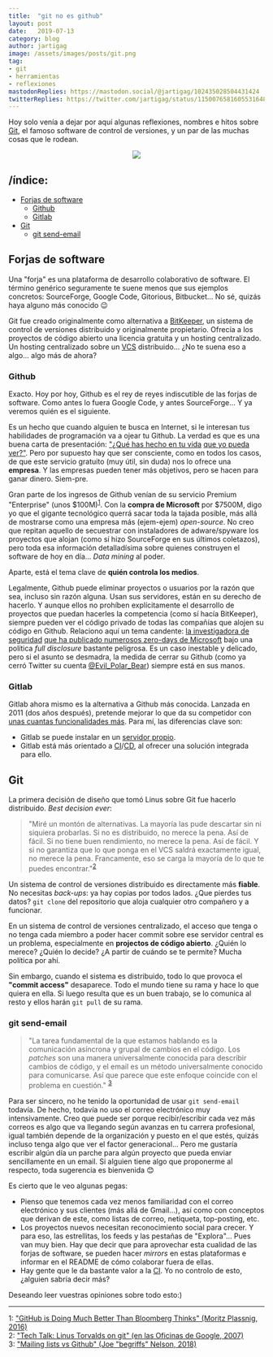 ```yaml
---
title:  "git no es github"
layout: post
date:   2019-07-13
category: blog
author: jartigag
image: /assets/images/posts/git.png
tag:
- git
- herramientas
- reflexiones
mastodonReplies: https://mastodon.social/@jartigag/102435028504431424
twitterReplies: https://twitter.com/jartigag/status/1150076581605531648
---
```


Hoy solo venía a dejar por aquí algunas reflexiones, nombres e hitos sobre [Git](https://git-scm.com/book/en/v2), el famoso software de control de
versiones, y un par de las muchas cosas que le rodean.

<p align="center">
<img src="{{site.baseurl}}/assets/images/posts/git.png">
</p>

## /índice:

- [Forjas de software](#forjas-de-software)
	- [Github](#github)
    - [Gitlab](#gitlab)
- [Git](#git)
	- [git send-email](#git-send-email)

## Forjas de software

Una "forja" es una plataforma de desarrollo colaborativo de software. El término genérico seguramente te suene menos que sus ejemplos concretos:
SourceForge, Google Code, Gitorious, Bitbucket... No sé, quizás haya alguno más conocido 😉

Git fue creado originalmente como alternativa a [BitKeeper](https://en.wikipedia.org/wiki/BitKeeper), un sistema de control de versiones distribuido
y originalmente propietario. Ofrecía a los proyectos de código abierto una licencia gratuita y un hosting centralizado. Un hosting centralizado sobre
un [VCS](https://en.wikipedia.org/wiki/Version_control_system) distribuido... ¿No te suena eso a algo... algo más de ahora?

### Github

Exacto. Hoy por hoy, Github es el rey de reyes indiscutible de las forjas de software. Como antes lo fuera Google Code, y antes SourceForge... Y ya
veremos quién es el siguiente.

Es un hecho que cuando alguien te busca en Internet, si le interesan tus habilidades de programación va a ojear tu Github. La verdad es que es una
buena carta de presentación: ["¿Qué has hecho en tu vida](https://www.elladodelmal.com/2015/08/ponte-trabajar-desde-ya-si-no-tienes.html) [que yo
pueda ver?"](https://www.elladodelmal.com/2014/05/suspende-como-un-ingeniero-o-atente-las.html). Pero por supuesto hay que ser consciente, como en
todos los casos, de que este servicio gratuito (muy útil, sin duda) nos lo ofrece una **empresa**. Y las empresas pueden tener más objetivos, pero se
hacen para ganar dinero. Siem-pre.

Gran parte de los ingresos de Github venían de su servicio Premium "Enterprise" (unos
$100M)<sup>[1](#github-is-doing-much-better-than-bloomberg-thinks)</sup>. Con la **compra de Microsoft** por $7500M, digo yo que el gigante
tecnológico querrá sacar toda la tajada posible, más allá de mostrarse como una empresa más (ejem-ejem) *open-source*. No creo que repitan aquello de
secuestrar con instaladores de adware/spyware los proyectos que alojan (como sí hizo SourceForge en sus últimos coletazos), pero toda esa información
detalladísima sobre quienes construyen el software de hoy en día... *Data mining* al poder.

Aparte, está el tema clave de **quién controla los medios**.

Legalmente, Github puede eliminar proyectos o usuarios por la razón que sea, incluso sin razón alguna. Usan sus servidores, están en su derecho de
hacerlo. Y aunque ellos no prohíben explícitamente el desarrollo de proyectos que puedan hacerles la competencia (como sí hacía BitKeeper), siempre
pueden ver el código privado de todas las compañías que alojen su código en Github. Relaciono aquí un tema candente: [la investigadora de
seguridad](https://github.com/SandboxEscaper) [que ha publicado numerosos zero-days de
Microsoft](https://sandboxescaper.blogspot.com/p/disclosures_8.html) bajo una política *full disclosure* bastante peligrosa. Es un caso inestable y
delicado, pero si el asunto se desmadra, la medida de cerrar su Github (como ya cerró Twitter su cuenta
[@Evil_Polar_Bear](https://twitter.com/Evil_Polar_Bear)) siempre está en sus manos.

### Gitlab

Gitlab ahora mismo es la alternativa a Github más conocida. Lanzada en 2011 (dos años después), pretende mejorar lo que da su competidor con [unas
cuantas funcionalidades más](https://about.gitlab.com/devops-tools/github-vs-gitlab.html). Para mí, las diferencias clave son:
- Gitlab se puede instalar en un [servidor propio](https://about.gitlab.com/install/).
- Gitlab está más orientado a [CI](https://en.wikipedia.org/wiki/Continuous_integration)/[CD](https://en.wikipedia.org/wiki/Continuous_delivery), al
  ofrecer una solución integrada para ello.

## Git

La primera decisión de diseño que tomó Linus sobre Git fue hacerlo distribuido. *Best decision ever*:

> "Miré un montón de alternativas. La mayoría las pude descartar sin ni siquiera probarlas. Si no es distribuido, no merece la pena. Así de fácil. Si
> no tiene buen rendimiento, no merece la pena. Así de fácil. Y si no garantiza que lo que ponga en el VCS saldrá exactamente igual, no merece la
> pena. Francamente, eso se carga la mayoría de lo que te puedes encontrar."<sup>[2](#linus-on-git)</sup>

Un sistema de control de versiones distribuido es directamente más **fiable**. No necesitas *back-ups*: ya hay copias por todos lados. ¿Que pierdes
tus datos? `git clone` del repositorio que aloja cualquier otro compañero y a funcionar.

En un sistema de control de versiones centralizado, el acceso que tenga o no tenga cada miembro a poder hacer commit sobre ese servidor central es un
problema, especialmente en **projectos de código abierto**. ¿Quién lo merece? ¿Quién lo decide? ¿A partir de cuándo se te permite? Mucha política por
ahí.

Sin embargo, cuando el sistema es distribuido, todo lo que provoca el **"commit access"** desaparece. Todo el mundo tiene su rama y hace lo que
quiera en ella. Si luego resulta que es un buen trabajo, se lo comunica al resto y ellos harán `git pull` de su rama.

### git send-email

> "La tarea fundamental de la que estamos hablando es la comunicación asíncrona y grupal de cambios en el código. Los *patches* son una manera
> universalmente conocida para describir cambios de código, y el email es un método universalmente conocido para comunicarse. Así que parece que este
> enfoque coincide con el problema en cuestión." <sup>[3](#mailing-lists-vs-github)</sup>

Para ser sincero, no he tenido la oportunidad de usar `git send-email` todavía. De hecho, todavía no uso el correo electrónico muy intensivamente.
Creo que puede ser porque recibir/escribir cada vez más correos es algo que va llegando según avanzas en tu carrera profesional, igual también
depende de la organización y puesto en el que estés, quizás incluso tenga algo que ver el factor generacional... Pero me gustaría escribir algún día
un parche para algún proyecto que pueda enviar sencillamente en un email. Si alguien tiene algo que proponerme al respecto, toda sugerencia es
bienvenida 😊

Es cierto que le veo algunas pegas:
- Pienso que tenemos cada vez menos familiaridad con el correo electrónico y sus clientes (más allá de Gmail...), así como con conceptos que derivan
  de este, como listas de correo, netiqueta, top-posting, etc.
- Los proyectos nuevos necesitan reconocimiento social para crecer. Y para eso, las estrellitas, los feeds y las pestañas de "Explora"... Pues van
  muy bien. Hay que decir que para aprovechar esta cualidad de las forjas de software, se pueden hacer *mirrors* en estas plataformas e informar en
  el README de cómo colaborar fuera de ellas.
- Hay gente que le da bastante valor a la [CI](https://es.wikipedia.org/wiki/Integraci%C3%B3n_continua). Yo no controlo de esto, ¿alguien sabría
  decir más?

Deseando leer vuestras opiniones sobre todo esto:)

---

<a name="github-is-doing-much-better-than-bloomberg-thinks">1</a>: ["GitHub is Doing Much Better Than Bloomberg Thinks" (Moritz Plassnig,
2016)](https://medium.com/@moritzplassnig/github-is-doing-much-better-than-bloomberg-thinks-here-is-why-a4580b249044)  
<a name="linus-on-git">2</a>: ["Tech Talk: Linus Torvalds on git" (en las Oficinas de Google, 2007)](https://youtu.be/4XpnKHJAok8?t=625)  
<a name="mailing-lists-vs-github">3</a>: ["Mailing lists vs Github" (Joe "begriffs" Nelson,
2018)](https://begriffs.com/posts/2018-06-05-mailing-list-vs-github.html)
